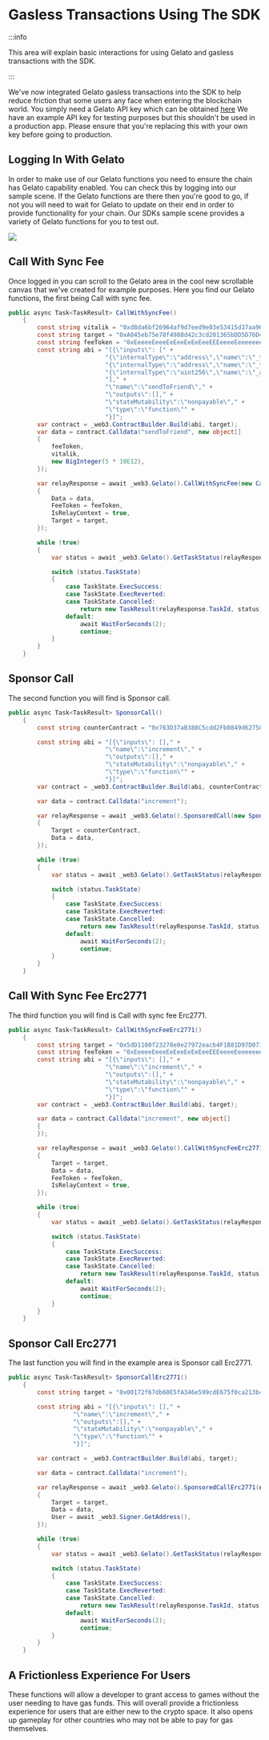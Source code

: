 ﻿---
slug: /current/gasless-transactions-using-Gelato
sidebar_position: 12
sidebar_label: Gasless Transactions Using Gelato
---


# Gasless Transactions Using The SDK

:::info

This area will explain basic interactions for using Gelato and gasless transactions with the SDK.

:::

We've now integrated Gelato gasless transactions into the SDK to help reduce friction that some users any face when entering the blockchain world. You simply need a Gelato API key which can be obtained [here](https://relay.Gelato.network/) We have an example API key for testing purposes but this shouldn't be used in a production app. Please ensure that you're replacing this with your own key before going to production.

## Logging In With Gelato
In order to make use of our Gelato functions you need to ensure the chain has Gelato capability enabled. You can check this by logging into our sample scene. If the Gelato functions are there then you're good to go, if not you will need to wait for Gelato to update on their end in order to provide functionality for your chain. Our SDKs sample scene provides a variety of Gelato functions for you to test out.

![](assets/GelatoGasless.png) 

## Call With Sync Fee
Once logged in you can scroll to the Gelato area in the cool new scrollable canvas that we've created for example purposes. Here you find our Gelato functions, the first being Call with sync fee.

```csharp
public async Task<TaskResult> CallWithSyncFee()
    {
        const string vitalik = "0xd8da6bf26964af9d7eed9e03e53415d37aa96045";
        const string target = "0xA045eb75e78f4988d42c3cd201365bDD5D76D406";
        const string feeToken = "0xEeeeeEeeeEeEeeEeEeEeeEEEeeeeEeeeeeeeEEeE";
        const string abi = "[{\"inputs\": [" +
                           "{\"internalType\":\"address\",\"name\":\"_token\",\"type\":\"address\"}," +
                           "{\"internalType\":\"address\",\"name\":\"_to\",\"type\":\"address\"}," +
                           "{\"internalType\":\"uint256\",\"name\":\"_amount\",\"type\":\"uint256\"}" +
                           "]," +
                           "\"name\":\"sendToFriend\"," +
                           "\"outputs\":[]," +
                           "\"stateMutability\":\"nonpayable\"," +
                           "\"type\":\"function\"" +
                           "}]";
        var contract = _web3.ContractBuilder.Build(abi, target);
        var data = contract.Calldata("sendToFriend", new object[]
        {
            feeToken,
            vitalik,
            new BigInteger(5 * 10E12),
        });

        var relayResponse = await _web3.Gelato().CallWithSyncFee(new CallWithSyncFeeRequest()
        {
            Data = data,
            FeeToken = feeToken,
            IsRelayContext = true,
            Target = target,
        });

        while (true)
        {
            var status = await _web3.Gelato().GetTaskStatus(relayResponse.TaskId);

            switch (status.TaskState)
            {
                case TaskState.ExecSuccess:
                case TaskState.ExecReverted:
                case TaskState.Cancelled:
                    return new TaskResult(relayResponse.TaskId, status);
                default:
                    await WaitForSeconds(2);
                    continue;
            }
        }
    }
```

## Sponsor Call
The second function you will find is Sponsor call.

```csharp
public async Task<TaskResult> SponsorCall()
    {
        const string counterContract = "0x763D37aB388C5cdd2Fb0849d6275802F959fbF30";

        const string abi = "[{\"inputs\": []," +
                           "\"name\":\"increment\"," +
                           "\"outputs\":[]," +
                           "\"stateMutability\":\"nonpayable\"," +
                           "\"type\":\"function\"" +
                           "}]";
        var contract = _web3.ContractBuilder.Build(abi, counterContract);

        var data = contract.Calldata("increment");

        var relayResponse = await _web3.Gelato().SponsoredCall(new SponsoredCallRequest()
        {
            Target = counterContract,
            Data = data,
        });

        while (true)
        {
            var status = await _web3.Gelato().GetTaskStatus(relayResponse.TaskId);

            switch (status.TaskState)
            {
                case TaskState.ExecSuccess:
                case TaskState.ExecReverted:
                case TaskState.Cancelled:
                    return new TaskResult(relayResponse.TaskId, status);
                default:
                    await WaitForSeconds(2);
                    continue;
            }
        }
    }
```

## Call With Sync Fee Erc2771
The third function you will find is Call with sync fee Erc2771.

```csharp
public async Task<TaskResult> CallWithSyncFeeErc2771()
    {
        const string target = "0x5dD1100f23278e0e27972eacb4F1B81D97D071B7";
        const string feeToken = "0xEeeeeEeeeEeEeeEeEeEeeEEEeeeeEeeeeeeeEEeE";
        const string abi = "[{\"inputs\": []," +
                           "\"name\":\"increment\"," +
                           "\"outputs\":[]," +
                           "\"stateMutability\":\"nonpayable\"," +
                           "\"type\":\"function\"" +
                           "}]";
        var contract = _web3.ContractBuilder.Build(abi, target);

        var data = contract.Calldata("increment", new object[]
        {
        });

        var relayResponse = await _web3.Gelato().CallWithSyncFeeErc2771(new CallWithSyncFeeErc2771Request()
        {
            Target = target,
            Data = data,
            FeeToken = feeToken,
            IsRelayContext = true,
        });

        while (true)
        {
            var status = await _web3.Gelato().GetTaskStatus(relayResponse.TaskId);

            switch (status.TaskState)
            {
                case TaskState.ExecSuccess:
                case TaskState.ExecReverted:
                case TaskState.Cancelled:
                    return new TaskResult(relayResponse.TaskId, status);
                default:
                    await WaitForSeconds(2);
                    continue;
            }
        }
    }
```

## Sponsor Call Erc2771
The last function you will find in the example area is Sponsor call Erc2771.

```csharp
public async Task<TaskResult> SponsorCallErc2771()
    {
        const string target = "0x00172f67db60E5fA346e599cdE675f0ca213b47b";

        const string abi = "[{\"inputs\": []," +
                  "\"name\":\"increment\"," +
                  "\"outputs\":[]," +
                  "\"stateMutability\":\"nonpayable\"," +
                  "\"type\":\"function\"" +
                  "}]";

        var contract = _web3.ContractBuilder.Build(abi, target);

        var data = contract.Calldata("increment");

        var relayResponse = await _web3.Gelato().SponsoredCallErc2771(new SponsoredCallErc2771Request()
        {
            Target = target,
            Data = data,
            User = await _web3.Signer.GetAddress(),
        });

        while (true)
        {
            var status = await _web3.Gelato().GetTaskStatus(relayResponse.TaskId);

            switch (status.TaskState)
            {
                case TaskState.ExecSuccess:
                case TaskState.ExecReverted:
                case TaskState.Cancelled:
                    return new TaskResult(relayResponse.TaskId, status);
                default:
                    await WaitForSeconds(2);
                    continue;
            }
        }
    }
```

## A Frictionless Experience For Users
These functions will allow a developer to grant access to games without the user needing to have gas funds. This will overall provide a frictionless experience for users that are either new to the crypto space. It also opens up gameplay for other countries who may not be able to pay for gas themselves.